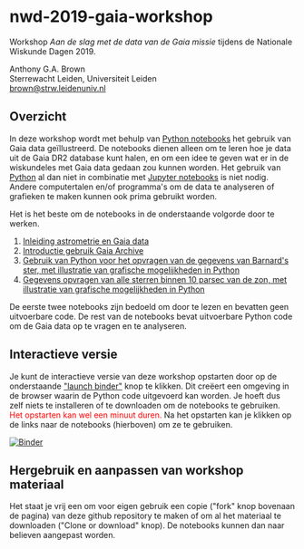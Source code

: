 # nwd-2019-gaia-workshop
Workshop _Aan de slag met de data van de Gaia missie_ tijdens de Nationale Wiskunde Dagen 2019.

Anthony G.A. Brown<br/>
Sterrewacht Leiden, Universiteit Leiden<br/>
<brown@strw.leidenuniv.nl>

## Overzicht

In deze workshop wordt met behulp van [Python notebooks](https://ipython.org/notebook.html) het gebruik van Gaia data ge&iuml;llustreerd. De notebooks dienen alleen om te leren hoe je data uit de Gaia DR2 database kunt halen, en om een idee te geven wat er in de wiskundeles met Gaia data gedaan zou kunnen worden. Het gebruik van [Python](https://www.python.org/) al dan niet in combinatie met [Jupyter notebooks](https://jupyter.org/) is niet nodig. Andere computertalen en/of programma's om de data te analyseren of grafieken te maken kunnen ook prima gebruikt worden.

Het is het beste om de notebooks in de onderstaande volgorde door te werken.
1. [Inleiding astrometrie en Gaia data](./GaiaData.ipynb)
2. [Introductie gebruik Gaia Archive](./GaiaArchive.ipynb)
3. [Gebruik van Python voor het opvragen van de gegevens van Barnard's ster, met illustratie van grafische mogelijkheden in Python](BarnardsSter.ipynb)
4. [Gegevens opvragen van alle sterren binnen 10 parsec van de zon, met illustratie van grafische mogelijkheden in Python](TienParsec.ipynb)

De eerste twee notebooks zijn bedoeld om door te lezen en bevatten geen uitvoerbare code. De rest van de notebooks bevat uitvoerbare Python code om de Gaia data op te vragen en te analyseren.

## Interactieve versie

Je kunt de interactieve versie van deze workshop opstarten door op de onderstaande ["launch binder"](https://mybinder.org) knop te klikken. Dit cre&euml;ert een omgeving in de browser waarin de Python code uitgevoerd kan worden. Je hoeft dus zelf niets te installeren of te downloaden om de notebooks te gebruiken. <font color='red'>Het opstarten kan wel een minuut duren.</font> Na het opstarten kan je klikken op de links naar de notebooks (hierboven) om ze te gebruiken.

[![Binder](https://mybinder.org/badge_logo.svg)](https://mybinder.org/v2/gh/agabrown/nwd-2019-gaia-workshop/v1.0-beta.3)

## Hergebruik en aanpassen van workshop materiaal

Het staat je vrij een om voor eigen gebruik een copie ("fork" knop bovenaan de pagina) van deze github repository te maken of om al het materiaal te downloaden ("Clone or download" knop). De notebooks kunnen dan naar believen aangepast worden.